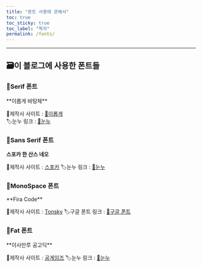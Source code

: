 ```yaml
---
title: "폰트 사용에 관해서"
toc: true
toc_sticky: true
toc_label: "목차"
permalink: /fonts/
---
```

***

## 🗃이 블로그에 사용한 폰트들

### 📄Serif 폰트

<div class='serif' markdown='1'>
**이롭게 바탕체**

🔨제작사 사이트 : <a href='http://font.iropke.com/batang/' target='_blank'>🔗이롭게</a><br>
🏷눈누 링크 : <a href='https://noonnu.cc/font_page/4' target='_blank'>🔗눈누</a>
</div>

### 📄Sans Serif 폰트

**스포카 한 산스 네오**  
  
🔨제작사 사이트 : <a href='https://spoqa.github.io/spoqa-han-sans/ko-KR/' target='_blank'>스포카</a>
🏷눈누 링크 : <a href='https://noonnu.cc/font_page/744' target='_blank'>🔗눈누</a>

### 📄MonoSpace 폰트

<div class='mns' markdown='1'>
**Fira Code**

🔨제작사 사이트 : <a href='https://github.com/tonsky/FiraCode' target='_blank'>Tonsky</a>
🏷구글 폰트 링크 : <a href='https://fonts.google.com/specimen/Fira+Code' target='_blank'>🔗구글 폰트</a>
</div>

### 📄Fat 폰트

<div class='fat' markdown='1'>
**이사만루 공고딕**

🔨제작사 사이트 : <a href='https://www.gonggames.com/' target='_blank'>공게임즈</a>
🏷눈누 링크 : <a href='https://noonnu.cc/font_page/463' target='_blank'>🔗눈누</a>
</div>